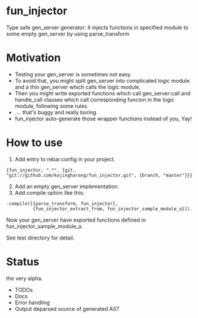 fun_injector
======
Type safe gen_server generator: It injects functions in specified module to some empty gen_server by using parse_transform

Motivation
======
- Testing your gen_server is sometimes not easy.
- To avoid that, you might split gen_server into complicated logic module and a thin gen_server which calls the logic module.
- Then you might write exported functions which call gen_server:call and handle_call clauses which call corresponding funcion in the logic module, following some rules.
- .... that's buggy and really boring.
- fun_injector auto-generate those wrapper functions instead of you, Yay!

How to use
======
1. Add entry to rebar.config in your project.
```
{fun_injector, ".*", {git, "git://github.com/kojingharang/fun_injector.git", {branch, "master"}}}
```

2. Add an empty gen_server implementation.
3. Add compile option like this:
```
-compile([{parse_transform, fun_injector},
          {fun_injector_extract_from, fun_injector_sample_module_a}]).
```
Now your gen_server have exported functions defined in fun_injector_sample_module_a.

See test directory for detail.


Status
======
the very alpha.

- TODOs
 - Docs
 - Error handling
 - Output deparsed source of generated AST
